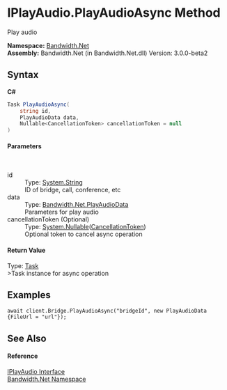 ﻿# IPlayAudio.PlayAudioAsync Method 
 

Play audio

**Namespace:**&nbsp;<a href ="N_Bandwidth_Net.md">Bandwidth.Net</a><br />**Assembly:**&nbsp;Bandwidth.Net (in Bandwidth.Net.dll) Version: 3.0.0-beta2

## Syntax

**C#**<br />
``` C#
Task PlayAudioAsync(
	string id,
	PlayAudioData data,
	Nullable<CancellationToken> cancellationToken = null
)
```


#### Parameters
&nbsp;<dl><dt>id</dt><dd>Type: <a href="http://msdn2.microsoft.com/en-us/library/s1wwdcbf" target="_blank">System.String</a><br />ID of bridge, call, conference, etc</dd><dt>data</dt><dd>Type: <a href ="T_Bandwidth_Net_PlayAudioData.md">Bandwidth.Net.PlayAudioData</a><br />Parameters for play audio</dd><dt>cancellationToken (Optional)</dt><dd>Type: <a href="http://msdn2.microsoft.com/en-us/library/b3h38hb0" target="_blank">System.Nullable</a>(<a href="http://msdn2.microsoft.com/en-us/library/dd384802" target="_blank">CancellationToken</a>)<br />Optional token to cancel async operation</dd></dl>

#### Return Value
Type: <a href="http://msdn2.microsoft.com/en-us/library/dd235678" target="_blank">Task</a><br />>Task instance for async operation

## Examples

```
await client.Bridge.PlayAudioAsync("bridgeId", new PlayAudioData {FileUrl = "url"});
```


## See Also


#### Reference
<a href ="T_Bandwidth_Net_IPlayAudio.md">IPlayAudio Interface</a><br /><a href ="N_Bandwidth_Net.md">Bandwidth.Net Namespace</a><br />